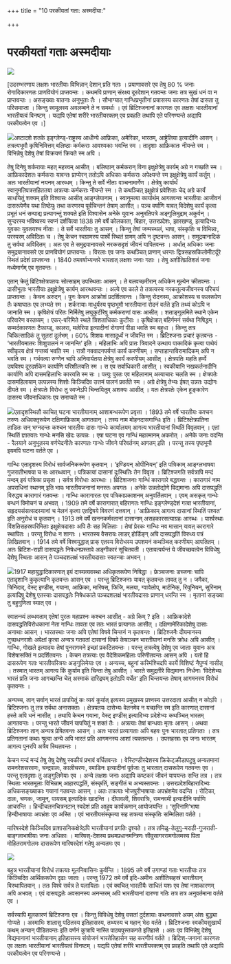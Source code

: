 +++
title = "10 परकीयतां गता: अस्मदीया:"

+++
# परकीयतां गताः अस्मदीयाः

![](magazine_images/img-1658380604slaves-cutting-sugar-cane-19th-century-british-library.jpg)

\[उदरम्भरणाय लक्षशः भारतीयाः विभिन्नान् देशान् प्रति गताः । प्रयाणावसरे एव तेषु 80 % जनाः रोगादिकारणतः प्राणवियोगं प्राप्तवन्तः । कथमपि प्राणान् संरक्ष्य दूरदेशान् गतवन्तः जनाः तत्र सुखं धनं वा न प्राप्तवन्तः । असङ्ख्याः यातनाः अनुभूताः तैः । सौभाग्यात् गान्धिप्रभृतीनां प्रयासस्य कारणतः तेषां दासता तु परिसमाप्ता । किन्तु स्वमूलस्य अवलम्बने ते न समर्थाः । एवं ब्रिटिश्जनानां कारणतः एव लक्षशः भारतीयानां भारतीयत्वं विनष्टम् । यद्यपि एतेषां शरीरे भारतीयरक्तम् एव प्रवहति तथापि एते परिगण्यन्ते अद्यापि परकीयत्वेन एव ।\]

![](magazine_images/img-1658380639images.jpg)अष्टादशे शतके इङ्ग्लेण्ड्-राष्ट्रस्य आधीन्ये आफ्रिका, अमेरिका, भारतम्, आष्ट्रेलिया इत्यादीनि आसन् । तत्रत्यभूमौ कृषिनिमित्तम् बलिष्ठाः कर्मकराः आवश्यकाः भवन्ति स्म । तादृशाः आफ्रिकातः नीयन्ते स्म । विभिन्नेषु देशेषु तेषां विक्रयणं क्रियते स्म अपि ।

तेषु दिनेषु शर्करायाः महत् महत्त्वम् आसीत् । बलिष्ठान् कर्मकरान् विना इक्षुक्षेत्रेषु कार्यम् अग्रे न गच्छति स्म । आफ्रिकादेशतः कर्मकराः यावन्तः प्राप्येरन् ततोऽपि अधिकाः कर्मकराः अपेक्ष्यन्ते स्म इक्षुक्षेत्रेषु कार्यं कर्तुम् । अतः भारतीयानां नयनम् आरब्धम् । किन्तु ते सर्वे नीताः वञ्चनामार्गेण । क्षेत्रेषु कार्यार्थं स्वानुमतिपत्रसहिततया अत्रत्याः कर्मकराः नीयन्ते स्म । ते कथञ्चित् इक्षुक्षेत्रं प्रवेशिताः चेद् अग्रे कार्यं साधयितुं शक्यम् इति विश्वासः आसीत् आङ्ग्लेयानाम् । स्वानुमत्या कार्यार्थम् आगतवन्तः भारतीयाः आजीवनं दासरूपेणैव यथा तिष्ठेयुः तथा करणस्य पूर्वचिन्तनं तेषाम् आसीत् । पञ्च वर्षाणि यावत् विदेशेषु कार्यं कृत्वा प्रभूतं धनं सम्पाद्य प्रत्यागन्तुं शक्यते इति विश्वासेन अनेके युवानः अनुमतिपत्रे अङ्गुलिमुद्राम् अकुर्वन् । सुन्दरस्य भविष्यस्य स्वप्नं दर्शयित्वा 1838 तमे वर्षे कोलकाता, बिहार, उत्तरप्रदेशः, झारखण्ड्, इत्यादिभ्यः युवकाः युवतयश्च नीताः । ते सर्वे भारतीयाः तु आसन् । किन्तु तेषां जन्मस्थलं, भाषा, संस्कृतिः च विभिन्नाः, परस्परम् अविदिताः च । तेषु केचन स्वग्रामस्य पार्श्वे स्थितं ग्रामम् अपि न दृष्टवन्तः आसन् । समुद्रयानादिकं तु सर्वथा अविदितम् । अतः एव ते समुद्रयानावसरे नरकसदृशं जीवनं यापितवन्तः । अर्धात् अधिकाः जनाः समुद्रयानावसरे एव प्राणवियोगं प्राप्तवन्तः । विरलाः एव जनाः कथञ्चित् प्राणान् धरन्तः द्वित्रसहस्रकिलोमीटर्दूरे स्थितं प्रदेशं प्राप्तवन्तः । 1840 तमवर्षाभ्यन्तरे भारतात् लक्षशः जनाः गताः । तेषु अशीतिप्रतिशतं जनाः मध्येमार्गम् एव मृतवन्तः ।

एतान् क्रेतुं ब्रिटिश्क्षेत्रपतयः सोत्साहम् उपस्थिताः आसन् । ते बलवच्छरीरान् अधिकेन मूल्येन क्रीतवन्तः । दासीभूताः भारतीयाः इक्षुक्षेत्रेषु कार्यम् आरब्धवन्तः । अल्पे एव काले ते तत्रत्यस्य नरकतुल्यजीवनस्य परिचयं प्राप्तवन्तः । केचन अरुदन् । पुनः केचन आक्रोशं प्रदर्शितवन्तः । किन्तु रोदनस्य, आक्रोशस्य च फलरूपेण तैः कषाघातः एव लभ्यते स्म । शर्करायाः माधुर्यस्य पृष्ठभूमौ भारतीयानां रोदनं वर्तते इति तथ्यं कोऽपि न जानाति स्म । कृषिक्षेत्रं परितः निर्मितेषु लघुकुटीरेषु कर्मकराणां वासः आसीत् । शताङ्गुलमिते स्थाने एकेन परिवारेण वस्तव्यम् । एकर्-परिमिते स्थले त्रिशताधिकाः कुटीराः । कृषिक्षेत्रात् बहिर्गमनं सर्वथा निषिद्धम् । सम्मर्दकारणतः टैफाय्ड्, कालरा, मलेरिया इत्यादीनां रोगाणां पीडा भवति स्म बहुधा । किन्तु तत्र चिकित्सादिकं तु सुतरां दुर्लभम् । 60% शिशवः मासादूर्ध्वं न जीवन्ति स्म । ब्रिटिश्जनाः प्रचारं कृतवन्तः - ‘भारतीयमातरः शिशुपालनं न जानन्ति’ इति । महिलाभिः अपि प्रातः त्रिवादने उत्थाय पाकादिकं कृत्वा पाथेयं स्वीकृत्य क्षेत्रं गन्तव्यं भवति स्म । रात्रौ नववादनपर्यन्तं कार्यं करणीयम् । सप्ताहान्तविरामादिकम् अपि न भवति
स्म । गर्भवत्या रुग्णेन चापि अनिवार्यतया क्षेत्रेषु कार्यं करणीयम् आसीत् । क्षेत्रपतिः महति हर्म्ये उपविश्य दूरदर्शकेन कार्याणि परिशीलयति स्म । स एव सर्वाधिकारी आसीत् । स्वकीयानि नखकर्तनादीनि कार्याणि अपि दासमहिलाभिः कारयति स्म सः । पत्युः पुरतः एव महिलानाम् अत्याचारः चलति स्म । क्षेत्रपतेः दासमहिलायाम् उत्पन्नस्य शिशोः किञ्चिदिव उत्तमं पालनं प्रवर्तते स्म । अग्रे क्षेत्रेषु तेभ्यः ईषत् उन्नतः उद्योगः दीयते स्म । क्षेत्रपतेः विरोधः तु स्वप्नेऽपि चिन्तयितुम् अशक्यः आसीत् । यतः क्षेत्रपतेः एकेन हूङ्कारेण दासस्य जीवनाधिकारः एव समाप्यते स्म ।

![](magazine_images/img-165838068214267.jpg)एतादृशस्थितौ काचित् घटना भारतीयानाम् आशाबन्धरूपेण प्रवृत्ता । 1893 तमे वर्षे भारतीयः कश्चन तरुणः अधिवक्तृरूपेण दक्षिणाफ्रिकाम् आगतवान् । तस्य नाम मोहनदासगान्धिः इति । ब्रिटिश्क्षेत्रपतिना ताडितः सन् भग्नदन्तः कश्चन भारतीयः दासः गान्धेः कार्यालयम् आगत्य भारतीयानां स्थितिं विवृतवान् । एतां स्थितिं ज्ञातवतः गान्धेः मनसि खेदः उत्पन्नः । एषा घटना एव गान्धिं महात्मानम् अकरोत् । अनेके जनाः वदन्ति - रैलयाने अनुभूतस्य वर्णभेदनीतेः कारणतः गान्धेः जीवने परिवर्तनम् आगतम् इति । परन्तु तस्य पृष्ठभूमौ इयमपि घटना वर्तते एव ।

गान्धिः एतादृशस्य विरोधं सार्वजनिकरूपेण कृतवान् । ‘इण्डियन् ओपीनियन्’ इति पत्रिकाम् आङ्ग्लभाषया गुजरातीभाषया च सः आरब्धवान् । पत्रिकायां दासानां दुःस्थितिः तेन विवृता । ब्रिटिश्जगति सर्वत्रापि मन्दं मन्दम् इयं पत्रिका प्रसृता । सर्वत्र विरोधाः आरब्धाः । ब्रिटिशजनाः गान्धिं कारागारे बद्धवन्तः । कारागारं नाम अपराधिनां स्थानम् इति भावः भारतीयजनानां मनस्तः अपगतः । अनेके उन्नतोद्योगे विद्यमानाः अपि दासपद्धतिं विरुद्ध्य कारागारं गतवन्तः । गान्धिः कारागारतः एव पत्रिकाप्रकाशनम् अनुवर्तितवान् । एवम् असकृत् गान्धेः बन्धनं विमोचनं च अभवत् । 1909 तमे वर्षे कारागारात् बहिरागतः गान्धिः इङ्ग्लेण्ड्देशं गत्वा भारतीयानां, सहृदयसंसत्सदस्यानां च मेलनं कृत्वा एतद्विषये विवरणं दत्तवान् । ‘आफ्रिकाम् आगत्य दासानां स्थितिं पश्यत’ इति अनुरोधं च कृतवान् । 1913 तमे वर्षे खननकर्मरतानां दासानाम् असहकारसत्याग्रहः आरब्धः । पार्श्वस्थाः विंशतिसहस्रपरिमिताः इक्षुक्षेत्रदासाः अपि तैः सह मिलिताः । तेषां प्रेरकः गान्धिः नव मासान् यावत् कारागारे स्थापितः । परन्तु विरोधः न शान्तः । भारतस्य वैसरायः लाडर् होर्डिङ्ग् अपि दासपद्धतिं विरुध्य पत्रं लिखितवान् । 1914 तमे वर्षे विश्वयुद्धात् प्राक् एतस्य विरोधस्य उपशमनं कथञ्चित् करणीयम् आपतितम् । अतः ब्रिटिश-राज्ञी दासपद्धतेः निषेधनप्रस्तावे अङ्गीकारं सूचितवती । एतावत्पर्यन्तं ये जीवच्छवत्वेन विविधेषु देशेषु स्थिताः आसन् ते पञ्चदशलक्षं भारतीयदासाः स्वतन्त्राः अभवन् ।

![](magazine_images/img-1658380803Screenshot_2020-01-30-15-16-35-1.png)1917 महायुद्धादिकारणात् इयं दास्यव्यवस्था अधिकृतरूपेण निषिद्धा । फ्रेञ्चजनाः डच्जनाः चापि एतादृशानि कुकृत्यानि कृतवन्तः आसन् एव । परन्तु ब्रिटिश्जनाः यावत् कृतवन्तः तावत् तु न । जमैका, त्रिनिदाद्, वेस्ट् इण्डीस्, गयाना, आफ्रिका, मारिषस्, फिजि, मलया, ग्वावेलोप्, मार्टनिक्, रियुनियन्, सुरिनाम् इत्यादिषु देशेषु एतस्याः दासपद्धतेः निषेधकाले पञ्चदशलक्षं भारतीयदासाः प्राणान् धरन्ति स्म । मृतानां सङ्ख्या तु बहुगुणिता स्यात् एव ।

स्वातन्त्र्यं लब्धवताम् एतेषां पुरतः महाप्रश्नः कश्चन आसीत् - अग्रे किम् ? इति । आफ्रिकादेशे दासपद्धतिविरोधकानां नेता गान्धिः तावता एव ततः भारतं प्रत्यागतः आसीत् । दक्षिणामेरिकादेशेषु दासाः अनाथाः आसन् । भारतस्थाः जनाः अपि एतेषां विषये चिन्तनं न कृतवन्तः । ब्रिटिश्जनैः दीयमानस्य तुच्छधनराशेः अपेक्षां कृत्वा अन्यत्र गतवतां दासानां विषये केषाञ्चन भारतीयानां मनसि क्रोधः अपि आसीत् । गान्धिः, गोखले इत्यादयः तेषां पुनरागमने इच्छां प्रकटितवन्तः । परन्तु तत्रत्येषु देशेषु एव जाताः युवानः अत्र विशेषासक्तिं न प्रदर्शितवन्तः । केचन तत्रत्याः एव वैदेशिकमहिलाः परिणीतवन्तः आसन् अपि । यतो हि दासरूपेण गताः भारतीयस्त्रियः अङ्गुलिमेयाः एव । अन्यच्च, बहूनां कस्मिंश्चिदपि कार्ये विशिष्टं नैपुण्यं नासीत् । तस्मात् भारतम् आगत्य किं कुर्याम इति चिन्ता तेषु आसीत् । भारते समुद्रतीरे विद्यमानाः निर्धनाः ‘विदेशेभ्यः भारतं प्रति जनाः आगच्छन्ति चेत् अस्माकं दारिद्र्यम् इतोऽपि वर्धेत’ इति चिन्तयन्तः तेषाम् आगमनस्य विरोधं कृतवन्तः ।

अन्यच्च, तान् सर्वान् भारतं प्रापयितुं कः व्ययं कुर्यात् इत्यस्य प्रमुखस्य प्रश्नस्य उत्तरदाता आसीत् न कोऽपि । ब्रिटिश्जनाः तु तत्र सर्वथा अनासक्ताः । क्षेत्रपतयः दासेभ्यः वेतनमेव न यच्छन्ति स्म इति कारणात् दासानां हस्ते अपि धनं नासीत् । तथापि केचन गयाना, वेस्ट् इण्डीस् इत्यादिभ्यः प्रदेशेभ्यः कथञ्चित् भारतम् आगतवन्तः । परन्तु भारते जीवनं यापयितुं न शक्तं तैः । अत्रत्याः तेषां बान्धवाः मृताः आसन् । अथवा ब्रिटिश्जनाः तान् अन्यत्र प्रेषितवन्तः आसन् । अतः भारतं प्रत्यागताः अपि बहवः पुनः भारतात् प्रतिगताः । तत्र प्रतिगतानां कथाः श्रुत्वा अन्ये अपि भारतं प्रति आगमनस्य आशां त्यक्तवन्तः । उपसहस्राः एव जनाः भारतम् आगत्य पुनरपि अत्रैव स्थितवन्तः ।

केचन मन्दं मन्दं तेषु तेषु देशेषु स्वकीयं प्रभावं वर्धितवन्तः । वेस्टिण्डीस्देशस्य क्रिकेट्क्रीडापटुषु अन्यतमानां रामनरेशसरवणः, चन्द्रपालः, कालीचरणः, रमाडिनः इत्यादीनां पूर्वजाः तु भारतात् दासरूपेण गतवन्तः एव । परन्तु एतादृशाः तु अङ्गुलिमेयाः एव । अन्ये लक्षशः जनाः अद्यापि कष्टकरं जीवनं यापयन्तः सन्ति तत्र । तत्र स्थिताः भारतमूलाः विभिन्नाम् आहारपद्धतिं, संस्कृतिं, सङ्गीतं च अभ्यस्तवन्तः । उत्तरप्रदेशबिहारादिभ्यः अधिकसङ्ख्याकाः गयानां गतवन्तः आसन् । अतः तत्रत्याः भोजपुरीभाषायाः अपभ्रंशमेव वदन्ति । रोटिका, दालः, चणकः, जामून्, पायसम् इत्यादिकं खादन्ति । दीपावली, शिवरात्रिः, रामनवमी इत्यादीनि पर्वाणि आचरन्ति । हिन्दीचलनचित्रनटान् स्वदेशं प्रति आहूय कार्यक्रमान् आयोजयन्ति । ‘सुरिनामि’भाषा हिन्दीभाषायाः अपभ्रंशः एव अस्ति । एवं भारतीयसंस्कृत्या सह तत्रत्या संस्कृतिः सम्मिलिता वर्तते ।

मारिषस्देशे किञ्चिदिव प्राशासनिकक्षेत्रेऽपि भारतीयानां प्रगतिः दृश्यते । तत्र तमिळु-तेलुगु-मराठी-गुजराती-बाङ्ग्लाभाषीयाः जनाः अधिकाः । मारिषस्-देशस्य प्रथमप्रधानमन्त्रिणः सीवुसागररामगोलमस्य पिता मोहितरामगोलमः दासरूपेण मारिषस्देशं गतेषु अन्यतमः एव ।

![](magazine_images/img-1658380876c6b3fc96a7aada1c6949ef4f9bc31e60.jpg)

बहुत्र भारतीयानां विरोधं तत्रत्याः मूलनिवासिनः कुर्वन्ति । 1895 तमे वर्षे उगाण्डां गताः भारतीयाः तत्र किञ्चिदिव आर्थिकरूपेण दृढाः जाताः । परन्तु 1972 तमे वर्षे इदि-अमीनः अशीतिसहस्रं भारतीयान् विस्थापितवान् । ततः विश्वे सर्वत्र ते पलायिताः । एवं क्वचित् भारतीयैः साधितं यशः एव तेषां नाशकारणम् अपि अभवत् । एवं दासपद्धतेः अवसानस्य अनन्तरम् अपि भारतीयानां दारुणा गतिः तत्र तत्र अनुवर्तमाना वर्तते एव ।

सर्वस्यापि मूलकारणं ब्रिटिश्जनाः एव । किन्तु विविधेषु देशेषु वसतां दुर्दशायाः कथनावसरे अयम् अंशः बुद्ध्या गोप्यते । अस्माभिः शालासु पठितस्य इतिहासस्य, तथ्यस्य च महान् भेदः वर्तते । ब्रिटिश्जनाः स्वकीयसुखार्थं कथम् अन्यान् पीडितवन्तः इति वर्णनं कुत्रापि नास्ति पाठ्यपुस्तकगते इतिहासे । अतः एव विभिन्नेषु देशेषु विद्यमानानां भारतीयानाम् इतिहासस्य संयोजनं भारतेतिहासेन सह करणीयं वर्तते । ब्रिटिश्-जनानां कारणतः एव लक्षशः भारतीयानां भारतीयत्वं विनष्टम् । यद्यपि एतेषां शरीरे भारतीयरक्तम् एव प्रवहति तथापि एते अद्यापि परकीयत्वेन एव परिगण्यन्ते ।


